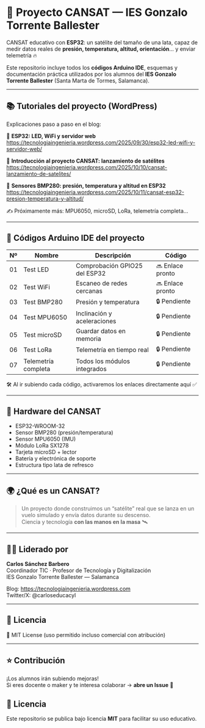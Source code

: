 # 🚀 Proyecto CANSAT — IES Gonzalo Torrente Ballester

CANSAT educativo con **ESP32**: un satélite del tamaño de una lata, capaz de
medir datos reales de **presión, temperatura, altitud, orientación**… y enviar
telemetría 🔥

Este repositorio incluye todos los **códigos Arduino IDE**, esquemas y
documentación práctica utilizados por los alumnos del **IES Gonzalo Torrente
Ballester** (Santa Marta de Tormes, Salamanca).

---

## 📚 Tutoriales del proyecto (WordPress)

Explicaciones paso a paso en el blog:

🔹 **ESP32: LED, WiFi y servidor web**  
https://tecnologiaingenieria.wordpress.com/2025/09/30/esp32-led-wifi-y-servidor-web/

🔹 **Introducción al proyecto CANSAT: lanzamiento de satélites**  
https://tecnologiaingenieria.wordpress.com/2025/10/10/cansat-lanzamiento-de-satelites/

🔹 **Sensores BMP280: presión, temperatura y altitud en ESP32**  
https://tecnologiaingenieria.wordpress.com/2025/10/11/cansat-esp32-presion-temperatura-y-altitud/

✍️ Próximamente más: MPU6050, microSD, LoRa, telemetría completa…

---

## 📂 Códigos Arduino IDE del proyecto

| Nº | Nombre | Descripción | Código |
|---|--------|-------------|-------|
| 01 | Test LED | Comprobación GPIO25 del ESP32 | 🔜 Enlace pronto |
| 02 | Test WiFi | Escaneo de redes cercanas | 🔜 Enlace pronto |
| 03 | Test BMP280 | Presión y temperatura | 🔒 Pendiente |
| 04 | Test MPU6050 | Inclinación y aceleraciones | 🔒 Pendiente |
| 05 | Test microSD | Guardar datos en memoria | 🔒 Pendiente |
| 06 | Test LoRa | Telemetría en tiempo real | 🔒 Pendiente |
| 07 | Telemetría completa | Todos los módulos integrados | 🔒 Pendiente |

🛠 Al ir subiendo cada código, activaremos los enlaces directamente aquí ✅

---

## 🧪 Hardware del CANSAT

- ESP32-WROOM-32
- Sensor BMP280 (presión/temperatura)
- Sensor MPU6050 (IMU)
- Módulo LoRa SX1278
- Tarjeta microSD + lector
- Batería y electrónica de soporte
- Estructura tipo lata de refresco

---

## 🌍 ¿Qué es un CANSAT?

> Un proyecto donde construimos un “satélite” real que se lanza en un vuelo
> simulado y envía datos durante su descenso.  
> Ciencia y tecnología **con las manos en la masa** 🛰️

---

## 👨‍🏫 Liderado por

**Carlos Sánchez Barbero**  
Coordinador TIC · Profesor de Tecnología y Digitalización  
IES Gonzalo Torrente Ballester — Salamanca

Blog: https://tecnologiaingenieria.wordpress.com  
Twitter/X: @carloseducacyl  

---

## 📜 Licencia

📌 MIT License (uso permitido incluso comercial con atribución)

---

## ⭐ Contribución

¡Los alumnos irán subiendo mejoras!  
Si eres docente o maker y te interesa colaborar → **abre un Issue** 🤝

## 📜 Licencia

Este repositorio se publica bajo licencia **MIT** para facilitar su uso educativo.

